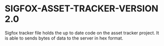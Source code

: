 # SIGFOX-ASSET-TRACKER-VERSION 2.0
Sigfox tracker file holds the up to date code on the asset tracker project.
It is able to sends bytes of data to the server in hex format.

